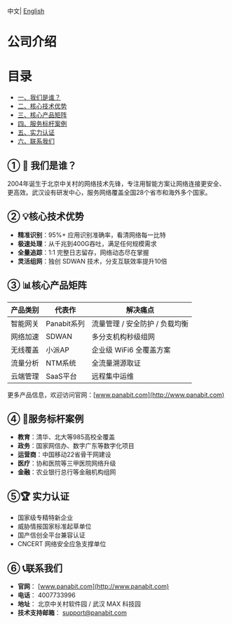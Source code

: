 <p>中文| <a href="README_EN.md"> English </a></p>

# 公司介绍

# 目录

- [一、我们是谁？](#一我们是谁)
- [二、核心技术优势](#二核心技术优势)
- [三、核心产品矩阵](#三核心产品矩阵)
- [四、服务标杆案例](#四服务标杆案例)
- [五、实力认证](#五实力认证)
- [六、联系我们](#六联系我们)


## ① 🏢 我们是谁？
2004年诞生于北京中关村的网络技术先锋，专注用智能方案让网络连接更安全、更高效。武汉设有研发中心，服务网络覆盖全国28个省市和海外多个国家。

## ② 💡核心技术优势 
- **精准识别**：95%+ 应用识别准确率，看清网络每一比特  
- **极速处理**：从千兆到400G吞吐，满足任何规模需求  
- **全量追踪**：1:1 完整日志留存，网络动态尽在掌握  
- **灵活组网**：独创 SDWAN 技术，分支互联效率提升10倍  

## ③ 📊核心产品矩阵 
| **产品类别** | **代表作**   | **解决痛点**               |
| ------------ | ------------ | -------------------------- |
| 智能网关     | Panabit系列  | 流量管理 / 安全防护 / 负载均衡 |
| 网络加速     | SDWAN        | 多分支机构秒级组网         |
| 无线覆盖     | 小派AP       | 企业级 WiFi6 全覆盖方案    |
| 流量分析     | NTM系统      | 全流量溯源取证             |
| 云端管理     | SaaS平台     | 远程集中运维               |

更多产品信息，欢迎访问官网：[www.panabit.com](http://www.panabit.com)

## ④ 🌟服务标杆案例 
- **教育**：清华、北大等985高校全覆盖  
- **政务**：国家网信办、数字广东等数字化项目  
- **运营商**：中国移动22省骨干网建设  
- **医疗**：协和医院等三甲医院网络升级  
- **金融**：农业银行总行等金融机构组网  

## ⑤🏆 实力认证 
- 国家级专精特新企业  
- 威胁情报国家标准起草单位  
- 国产信创全平台兼容认证  
- CNCERT 网络安全应急支撑单位  

## ⑥ 📞联系我们 
- **官网**： [www.panabit.com](http://www.panabit.com)  
- **电话**： 4007733996  
- **地址**： 北京中关村软件园 / 武汉 MAX 科技园  
- **技术支持邮箱**： support@panabit.com

